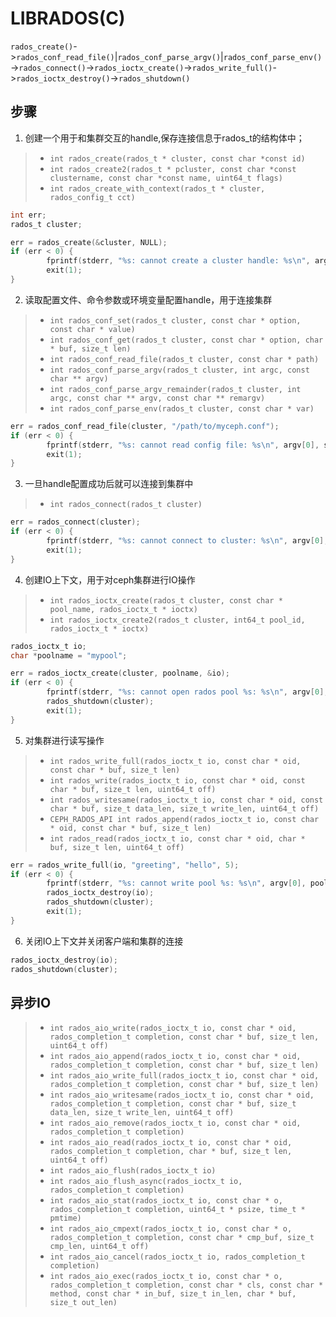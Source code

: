 # LIBRADOS(C)
`rados_create()`->`rados_conf_read_file()`|`rados_conf_parse_argv()`|`rados_conf_parse_env()`->`rados_connect()`->`rados_ioctx_create()`->`rados_write_full()`->`rados_ioctx_destroy()`->`rados_shutdown()`

## 步骤
1. 创建一个用于和集群交互的handle,保存连接信息于rados_t的结构体中；
> - `int rados_create(rados_t * cluster, const char *const id)`
> - `int rados_create2(rados_t * pcluster, const char *const clustername, const char *const name, uint64_t flags)`
> - `int rados_create_with_context(rados_t * cluster, rados_config_t cct)`
```C
int err;
rados_t cluster;

err = rados_create(&cluster, NULL);
if (err < 0) {
        fprintf(stderr, "%s: cannot create a cluster handle: %s\n", argv[0], strerror(-err));
        exit(1);
}
```

2. 读取配置文件、命令参数或环境变量配置handle，用于连接集群
> - `int rados_conf_set(rados_t cluster, const char * option, const char * value)`
> - `int rados_conf_get(rados_t cluster, const char * option, char * buf, size_t len)`
> - `int rados_conf_read_file(rados_t cluster, const char * path)`
> - `int rados_conf_parse_argv(rados_t cluster, int argc, const char ** argv)`
> - `int rados_conf_parse_argv_remainder(rados_t cluster, int argc, const char ** argv, const char ** remargv)`
> - `int rados_conf_parse_env(rados_t cluster, const char * var)`
```C
err = rados_conf_read_file(cluster, "/path/to/myceph.conf");
if (err < 0) {
        fprintf(stderr, "%s: cannot read config file: %s\n", argv[0], strerror(-err));
        exit(1);
}
```

3. 一旦handle配置成功后就可以连接到集群中
> - `int rados_connect(rados_t cluster)`
```C
err = rados_connect(cluster);
if (err < 0) {
        fprintf(stderr, "%s: cannot connect to cluster: %s\n", argv[0], strerror(-err));
        exit(1);
}
```

4. 创建IO上下文，用于对ceph集群进行IO操作
> - `int rados_ioctx_create(rados_t cluster, const char * pool_name, rados_ioctx_t * ioctx)`
> - `int rados_ioctx_create2(rados_t cluster, int64_t pool_id, rados_ioctx_t * ioctx)`
```C
rados_ioctx_t io;
char *poolname = "mypool";

err = rados_ioctx_create(cluster, poolname, &io);
if (err < 0) {
        fprintf(stderr, "%s: cannot open rados pool %s: %s\n", argv[0], poolname, strerror(-err));
        rados_shutdown(cluster);
        exit(1);
}
```

5. 对集群进行读写操作
> - `int rados_write_full(rados_ioctx_t io, const char * oid, const char * buf, size_t len)`
> - `int rados_write(rados_ioctx_t io, const char * oid, const char * buf, size_t len, uint64_t off)`
> - `int rados_writesame(rados_ioctx_t io, const char * oid, const char * buf, size_t data_len, size_t write_len, uint64_t off)`
> - `CEPH_RADOS_API int rados_append(rados_ioctx_t io, const char * oid, const char * buf, size_t len)`
> - `int rados_read(rados_ioctx_t io, const char * oid, char * buf, size_t len, uint64_t off)`
```C
err = rados_write_full(io, "greeting", "hello", 5);
if (err < 0) {
        fprintf(stderr, "%s: cannot write pool %s: %s\n", argv[0], poolname, strerror(-err));
        rados_ioctx_destroy(io);
        rados_shutdown(cluster);
        exit(1);
}
```

6. 关闭IO上下文并关闭客户端和集群的连接
```C
rados_ioctx_destroy(io);
rados_shutdown(cluster);
```

## 异步IO
> - `int rados_aio_write(rados_ioctx_t io, const char * oid, rados_completion_t completion, const char * buf, size_t len, uint64_t off)`
> - `int rados_aio_append(rados_ioctx_t io, const char * oid, rados_completion_t completion, const char * buf, size_t len)`
> - `int rados_aio_write_full(rados_ioctx_t io, const char * oid, rados_completion_t completion, const char * buf, size_t len)`
> - `int rados_aio_writesame(rados_ioctx_t io, const char * oid, rados_completion_t completion, const char * buf, size_t data_len, size_t write_len, uint64_t off)`
> - `int rados_aio_remove(rados_ioctx_t io, const char * oid, rados_completion_t completion)`
> - `int rados_aio_read(rados_ioctx_t io, const char * oid, rados_completion_t completion, char * buf, size_t len, uint64_t off)`
> - `int rados_aio_flush(rados_ioctx_t io)`
> - `int rados_aio_flush_async(rados_ioctx_t io, rados_completion_t completion)`
> - `int rados_aio_stat(rados_ioctx_t io, const char * o, rados_completion_t completion, uint64_t * psize, time_t * pmtime)`
> - `int rados_aio_cmpext(rados_ioctx_t io, const char * o, rados_completion_t completion, const char * cmp_buf, size_t cmp_len, uint64_t off)`
> - `int rados_aio_cancel(rados_ioctx_t io, rados_completion_t completion)`
> - `int rados_aio_exec(rados_ioctx_t io, const char * o, rados_completion_t completion, const char * cls, const char * method, const char * in_buf, size_t in_len, char * buf, size_t out_len)`





